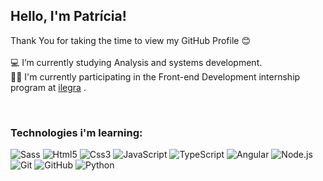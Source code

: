 <h2> Hello, I'm Patrícia! </h2>

Thank You for taking the time to view my GitHub Profile 😊
<br><br>
💻 I’m currently studying Analysis and systems development.
<br>
👩‍💻 I'm currently participating in the Front-end Development internship program at <a href="https://ilegra.com/">ilegra</a>&nbsp;.

<div style="display: inline_block"><br>
  <h3>Technologies i'm learning:</h3>
  <img src="https://img.shields.io/badge/-Sass-05122A?style=for-the-badge&logo=sass" alt="Sass" />
  <img src="https://img.shields.io/badge/-Html5-05122A?style=for-the-badge&logo=html5" alt="Html5" />
  <img src="https://img.shields.io/badge/-css3-05122A?style=for-the-badge&logo=css3" alt="Css3" />
  <img src="https://img.shields.io/badge/-JavaScript-05122A?style=for-the-badge&logo=javascript" alt="JavaScript" />
  <img src="https://img.shields.io/badge/-TypeScript-05122A?style=for-the-badge&logo=typescript" alt="TypeScript" />
  <img src="https://img.shields.io/badge/-Angular-05122A?style=for-the-badge&logo=angular&logoColor=red" alt="Angular" />
  <img src="https://img.shields.io/badge/-Node.js-05122A?style=for-the-badge&logo=node.js" alt="Node.js" />
  <img src="https://img.shields.io/badge/-Git-05122A?style=for-the-badge&logo=git" alt="Git" /> 
  <img src="https://img.shields.io/badge/-GitHub-05122A?style=for-the-badge&logo=github" alt="GitHub" /> 
  <img src="https://img.shields.io/badge/-python-05122A?style=for-the-badge&logo=python" alt="Python" /> 
</div>
<br><br>

